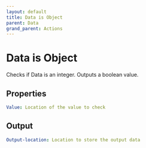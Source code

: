 ```yaml
---
layout: default
title: Data is Object
parent: Data
grand_parent: Actions
---
```

# Data is Object
Checks if Data is an integer. Outputs a boolean value.

## Properties
```yaml
Value: Location of the value to check
```

## Output
```yaml
Output-location: Location to store the output data
```
